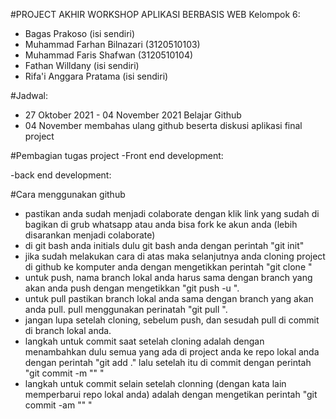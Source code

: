 #PROJECT AKHIR WORKSHOP APLIKASI BERBASIS WEB
Kelompok 6:
- Bagas Prakoso (isi sendiri)
- Muhammad Farhan Bilnazari (3120510103)
- Muhammad Faris Shafwan (3120510104)
- Fathan Willdany (isi sendiri)
- Rifa'i Anggara Pratama (isi sendiri)

#Jadwal:
- 27 Oktober 2021 - 04 November 2021 Belajar Github
- 04 November membahas ulang github beserta diskusi aplikasi final project


#Pembagian tugas project
-Front end development:

-back end development:


#Cara menggunakan github
- pastikan anda sudah menjadi colaborate dengan klik link yang sudah di bagikan di grub whatsapp atau anda bisa fork ke akun anda (lebih disarankan menjadi colaborate)
- di git bash anda initials dulu git bash anda dengan perintah "git init"
- jika sudah melakukan cara di atas maka selanjutnya anda cloning project di github ke komputer anda dengan mengetikkan perintah "git clone <url github>"
- untuk push, nama branch lokal anda harus sama dengan branch yang akan anda push dengan mengetikkan "git push -u <nama remote anda> <nama branch yang akan anda push>".
- untuk pull pastikan branch lokal anda sama dengan branch yang akan anda pull. pull menggunakan perinatah "git pull <nama remote> <nama branch>".
- jangan lupa setelah cloning, sebelum push, dan sesudah pull di commit di branch lokal anda.
- langkah untuk commit saat setelah cloning adalah dengan menambahkan dulu semua yang ada di project anda ke repo lokal anda dengan perintah "git add ." lalu setelah itu di commit dengan perintah "git commit -m "<pesan commit anda>" " 
- langkah untuk commit selain setelah clonning (dengan kata lain memperbarui repo lokal anda) adalah dengan mengetikan perintah "git commit -am "<pesan commit anda>" "
